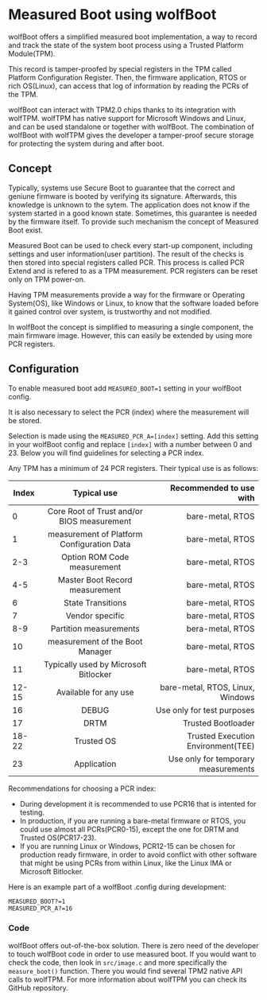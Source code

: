 # Measured Boot using wolfBoot

wolfBoot offers a simplified measured boot implementation, a way to record and
track the state of the system boot process using a Trusted Platform Module(TPM).

This record is tamper-proofed by special registers in the TPM called Platform
Configuration Register. Then, the firmware application, RTOS or rich OS(Linux),
can access that log of information by reading the PCRs of the TPM.

wolfBoot can interact with TPM2.0 chips thanks to its integration with wolfTPM.
wolfTPM has native support for Microsoft Windows and Linux, and can be used
standalone or together with wolfBoot. The combination of wolfBoot with wolfTPM
gives the developer a tamper-proof secure storage for protecting the system
during and after boot.

## Concept

Typically, systems use Secure Boot to guarantee that the correct and geniune
firmware is booted by verifying its signature. Afterwards, this knowledge is
unknown to the sytem. The application does not know if the system started in
a good known state. Sometimes, this guarantee is needed by the firmware itself.
To provide such mechanism the concept of Measured Boot exist.

Measured Boot can be used to check every start-up component, including settings
and user information(user partition). The result of the checks is then stored
into special registers called PCR. This process is called PCR Extend and is
refered to as a TPM measurement. PCR registers can be reset only on TPM power-on.

Having TPM measurements provide a way for the firmware or Operating System(OS),
like Windows or Linux, to know that the software loaded before it gained control
over system, is trustworthy and not modified.

In wolfBoot the concept is simplified to measuring a single component, the main
firmware image. However, this can easily be extended by using more PCR registers.

## Configuration

To enable measured boot add `MEASURED_BOOT=1` setting in your wolfBoot config.

It is also necessary to select the PCR (index) where the measurement will be stored.

Selection is made using the `MEASURED_PCR_A=[index]` setting. Add this
setting in your wolfBoot config and replace `[index]` with a number between
0 and 23. Below you will find guidelines for selecting a PCR index.

Any TPM has a minimum of 24 PCR registers. Their typical use is as follows:

| Index   |      Typical use      |  Recommended to use with |
|----------|:-------------:|------:|
| 0 |  Core Root of Trust and/or BIOS measurement | bare-metal, RTOS |
| 1 |  measurement of Platform Configuration Data   | bare-metal, RTOS |
| 2-3 |  Option ROM Code measurement | bare-metal, RTOS |
| 4-5 |  Master Boot Record measurement | bare-metal, RTOS |
| 6 | State Transitions | bare-metal, RTOS |
| 7 | Vendor specific | bare-metal, RTOS |
| 8-9 | Partition measurements | bera-metal, RTOS |
| 10 | measurement of the Boot Manager | bare-metal, RTOS |
| 11 | Typically used by Microsoft Bitlocker | bare-metal, RTOS |
| 12-15 | Available for any use | bare-metal, RTOS, Linux, Windows |
| 16 | DEBUG | Use only for test purposes |
| 17 | DRTM | Trusted Bootloader |
| 18-22 | Trusted OS | Trusted Execution Environment(TEE) |
| 23 | Application | Use only for temporary measurements |

Recommendations for choosing a PCR index:

- During development it is recommended to use PCR16 that is intented for testing.
- In production, if you are running a bare-metal firmware or RTOS, you could use
almost all PCRs(PCR0-15), except the one for DRTM and Trusted OS(PCR17-23).
- If you are running Linux or Windows, PCR12-15 can be chosen for production
ready firmware, in order to avoid conflict with other software that might be
using PCRs from within Linux, like the Linux IMA or Microsoft Bitlocker.

Here is an example part of a wolfBoot .config during development:

```
MEASURED_BOOT?=1
MEASURED_PCR_A?=16
```

### Code

wolfBoot offers out-of-the-box solution. There is zero need of the developer to touch wolfBoot code
in order to use measured boot. If you would want to check the code, then look in `src/image.c` and
more specifically the `measure_boot()` function. There you would find several TPM2 native API calls
to wolfTPM. For more information about wolfTPM you can check its GitHub repository.
